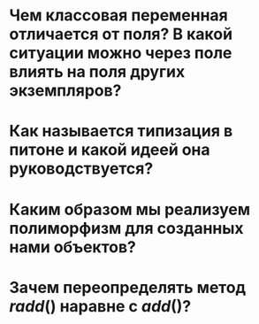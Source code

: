 # Чем классовая переменная отличается от поля? В какой ситуации можно через поле влиять на поля других экземпляров?

# Как называется типизация в питоне и какой идеей она руководствуется?

# Каким образом мы реализуем полиморфизм для созданных нами объектов?

# Зачем переопределять метод _radd_() наравне с _add_()?
